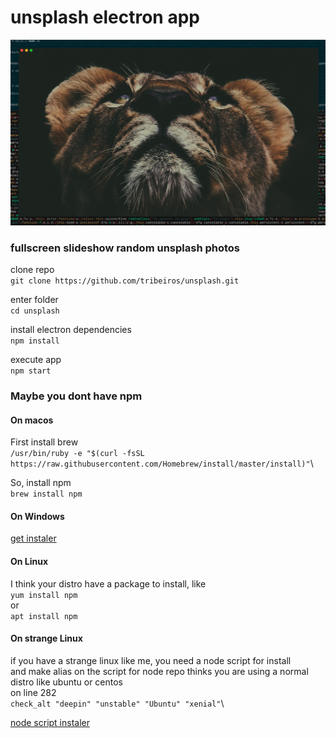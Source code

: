 # unsplash electron app

![unsplash app](https://raw.githubusercontent.com/tribeiros/unsplash/master/unsplash.png)


### fullscreen slideshow random unsplash photos

clone repo\
`git clone https://github.com/tribeiros/unsplash.git`

enter folder\
`cd unsplash`

install electron dependencies\
`npm install`

execute app\
`npm start`

### Maybe you dont have npm

#### On macos
First install brew\
`/usr/bin/ruby -e "$(curl -fsSL https://raw.githubusercontent.com/Homebrew/install/master/install)"`\

So, install npm\
`brew install npm`

#### On Windows
[get instaler](https://nodejs.org/en/download/)

#### On Linux
I think your distro have a package to install, like\
`yum install npm`\
or\
`apt install npm`

#### On strange Linux
if you have a strange linux like me, you need a node script for install\
and make alias on the script for node repo thinks you are using a normal distro like ubuntu or centos\
on line 282\
`check_alt "deepin" "unstable" "Ubuntu" "xenial"`\

[node script instaler](https://nodejs.org/en/download/)


